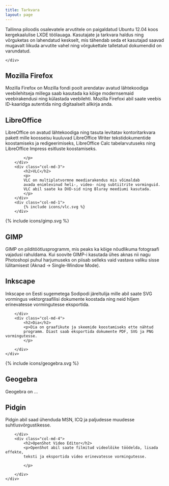```yaml
---
title: Tarkvara
layout: page
---
```

<div class="container">
      <div class="row">
        <div class="col-md-6">
            <p>
            Tallinna piloodis osalevatele arvutitele on paigaldatud
            Ubuntu 12.04 koos kergekaalulise LXDE töölauaga.
            Kasutajate ja tarkvara haldus ning võrguketas on lahendatud keskselt,
            mis tähendab seda et kasutajad saavad mugavalt liikuda arvutite vahel
            ning võrgukettale talletatud dokumendid on varundatud.
            </p>
        </div>

    </div>
</div>

<div class="container">
      <div class="row">
        <div class="col-md-4">
            <h2>Mozilla Firefox</h2>
            <p>
            Mozilla Firefox on Mozilla fondi poolt arendatav
            avatud lähtekoodiga veebilehitseja millega saab
            kasutada ka kõige modernsemaid veebirakendusi ning
            külastada veebilehti.
            Mozilla Firefoxi abil saate veebis ID-kaaridga autentida ning
            digitaalselt allkirja anda.
            </p>
        </div>
        <div class="col-md-4">
            <h2>LibreOffice</h2>
            <p>
            LibreOffice on avatud lähtekoodiga ning tasuta levitatav
            kontoritarkvara pakett mille 
            koosseisu kuuluvad LibreOffice Writer tekstidokumentide
            koostamiseks ja redigeerimiseks,
            LibreOffice Calc tabelarvutuseks ning
            LibreOffice Impress esitluste koostamiseks.
            
            
            </p>
        </div>
        <div class="col-md-3">
            <h2>VLC</h2>
            <p>
            VLC on multiplatvormne meediarakendus mis võimaldab
            avada enimlevinud heli-, video- ning subtiitrite vorminguid.
            VLC abil saate ka DVD-sid ning Bluray meediumi kasutada.
            </p>
        </div>
        <div class="col-md-1">
            {% include icons/vlc.svg %}
        </div>
</div>
<div class="container">
      <div class="row">
        <div class="col-md-1">
            {% include icons/gimp.svg %}
        </div>
        <div class="col-md-3">
            <h2>GIMP</h2>
            <p>
            GIMP on pilditöötlusprogramm, mis peaks ka kõige nõudlikuma
            fotograafi vajadusi rahuldama.
            Kui soovite GIMP-i kasutada ühes aknas nii nagu Photoshopi puhul harjumuseks on
            piisab selleks
            vaid vastava valiku sisse lülitamisest (Aknad -> Single-Window Mode).
            </p>
        </div>
        <div class="col-md-4">
            <h2>Inkscape</h2>
            <p>Inkscape on Eesti sugemetega Sodipodi järeltulija
            mille abil saate SVG vormingus vektorgraafilisi dokumente
            koostada ning neid hiljem erinevatesse vormingutesse eksportida.
            </p>
            
        </div>
        <div class="col-md-4">
            <h2>Dia</h2>
            <p>Dia on graafikute ja skeemide koostamiseks ette nähtud 
            programm. Diast saab eksportida dokumente PDF, SVG ja PNG vormingutesse.
            </p>
            
        </div>
    </div>
</div>
<div class="container">
      <div class="row">
        <div class="col-md-1">
            {% include icons/geogebra.svg %}
        </div>
        <div class="col-md-3">
            <h2>Geogebra</h2>
            <p>
            Geogebra on ...
            </p>
        </div>
        <div class="col-md-4">
            <h2>Pidgin</h2>
            <p>Pidgin abil saad ühenduda MSN, ICQ ja paljudesse muudesse
            suhtlusvõrgustikesse.
            </p>
            
        </div>
        <div class="col-md-4">
            <h2>OpenShot Video Editor</h2>
            <p>OpenShot abil saate filmitud videolõike töödelda, lisada effekte,
            teksti ja eksportida video erinevatesse vormingutesse.
            
            </p>
            
        </div>
    </div>
</div>
